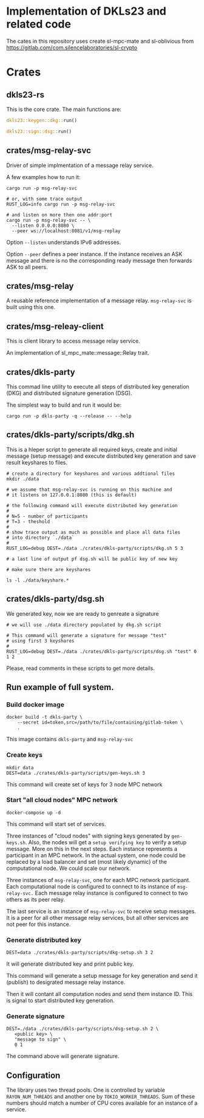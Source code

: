 # Implementation of DKLs23 and related code

The cates in this repository uses create sl-mpc-mate and sl-oblivious
from https://gitlab.com/com.silencelaboratories/sl-crypto

# Crates

## dkls23-rs

This is the core crate. The main functions are:

```rust
dkls23::keygen::dkg::run()

dkls23::sign::dsg::run()
```

## crates/msg-relay-svc

Driver of simple implmentation of a message relay service.

A few examples how to run it:

```shell
cargo run -p msg-relay-svc

# or, with some trace output
RUST_LOG=info cargo run -p msg-relay-svc

# and listen on more then one addr:port
cargo run -p msg-relay-svc -- \
  --listen 0.0.0.0:8080 \
  --peer ws://localhost:8081/v1/msg-replay
```
Option `--listen` understands IPv6 addresses.

Option `--peer` defines a peer instance. If the instance receives an ASK
message and there is no the corresponding ready message then forwards ASK
to all peers.

## crates/msg-relay

A reusable reference implementation of a message relay.
`msg-relay-svc` is built using this one.

## crates/msg-releay-client

This is client library to access message relay service.

An implementation of sl_mpc_mate::message::Relay trait.

## crates/dkls-party

This commad line utility to execute all steps of distributed
key generation (DKG) and distributed signature generation (DSG).

The simplest way to build and run it would be:

```shell
cargo run -p dkls-party -q --release -- --help
```

## crates/dkls-party/scripts/dkg.sh

This is a hleper script to generate all required keys, create
and initial message (setup message) and execute distributed
key generation and save result keyshares to files.

```shell
# create a directory for keyshares and various addtional files
mkdir ./data

# we assume that msg-relay-svc is running on this machine and
# it listens on 127.0.0.1:8080 (this is default)

# the following command will execute distributed key generation
#
# N=5 - number of participants
# T=3 - theshold
#
# show trace output as much as possible and place all data files
# into directory `./data`
#
RUST_LOG=debug DEST=./data ./crates/dkls-party/scripts/dkg.sh 5 3

# a last line of output pf dsg.sh will be public key of new key

# make sure there are keyshares

ls -l ./data/keyshare.*

```

## crates/dkls-party/dsg.sh

We generated key, now we are ready to genreate a signature

```shell
# we will use ./data directory populated by dkg.sh script

# This command will generate a signature for message "test"
# using first 3 keyshares
#
RUST_LOG=debug DEST=./data ./crates/dkls-party/scripts/dsg.sh "test" 0 1 2
```

Please, read comments in these scripts to get more details.

## Run example of full system.

### Build docker image

```shell
docker build -t dkls-party \
    --secret id=token,src=/path/to/file/containing/gitlab-token \
    .
```

This image contains `dkls-party` and `msg-relay-svc`

### Create keys

```shell
mkdir data
DEST=data ./crates/dkls-party/scripts/gen-keys.sh 3
```

This command will create set of keys for 3 node MPC network

### Start "all cloud nodes" MPC network

```shell
docker-compose up -d
```

This command will start set of services.

Three instances of "cloud nodes" with signing keys generated by
`gen-keys.sh`.  Also, the nodes will get a `setup verifying key` to
verify a setup message. More on this in the next steps. Each instance
represents a participant in an MPC network. In the actual system, one
node could be replaced by a load balancer and set (most likely
dynamic) of the computational node. We could scale our network.

Three instances of `msg-relay-svc`, one for each MPC network
participant.  Each computational node is configured to connect to its
instance of `msg-relay-svc.` Each message relay instance is configured
to connect to two others as its peer relay.

The last service is an instance of `msg-relay-svc` to receive setup
messages. It is a peer for all other message relay services, but all
other services are not peer for this instance.

### Generate distributed key

```shell
DEST=data ./crates/dkls-party/scripts/dkg-setup.sh 3 2
```

It will generate distributed key and print public key.

This command will generate a setup message for key generation and
send it (publish) to desigrated message relay instance.

Then it will contant all computation nodes and send them instance ID.
This is signal to start distributed key generation.

### Generate signature

```shell
DEST=./data ./crates/dkls-party/scripts/dsg-setup.sh 2 \
   <public key> \
   "message to sign" \
   0 1
```

The command above will generate signature.

## Configuration

The library uses two thread pools. One is controlled by variable
`RAYON_NUM_THREADS` and another one by `TOKIO_WORKER_THREADS`. Sum of
these numbers should match a number of CPU cores available for an
instance of a service.
